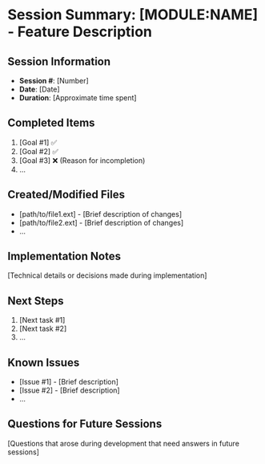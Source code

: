 # Session Summary: [MODULE:NAME] - Feature Description

## Session Information
- **Session #**: [Number]
- **Date**: [Date]
- **Duration**: [Approximate time spent]

## Completed Items
1. [Goal #1] ✅
2. [Goal #2] ✅
3. [Goal #3] ❌ (Reason for incompletion)
4. ...

## Created/Modified Files
- [path/to/file1.ext] - [Brief description of changes]
- [path/to/file2.ext] - [Brief description of changes]
- ...

## Implementation Notes
[Technical details or decisions made during implementation]

## Next Steps
1. [Next task #1]
2. [Next task #2]
3. ...

## Known Issues
- [Issue #1] - [Brief description]
- [Issue #2] - [Brief description]
- ...

## Questions for Future Sessions
[Questions that arose during development that need answers in future sessions]
